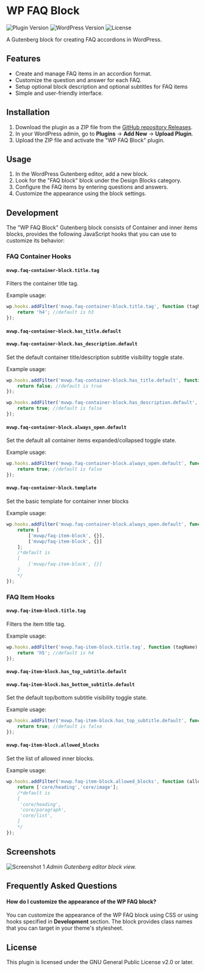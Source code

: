 # WP FAQ Block

![Plugin Version](https://img.shields.io/badge/version-1.0.0-blue.svg)
![WordPress Version](https://img.shields.io/badge/WordPress-5.8%2B-blue.svg)
![License](https://img.shields.io/badge/license-GPL--2.0%2B-blue.svg)

A Gutenberg block for creating FAQ accordions in WordPress.

## Features

- Create and manage FAQ items in an accordion format.
- Customize the question and answer for each FAQ.
- Setup optional block description and optional subtitles for FAQ items
- Simple and user-friendly interface.

## Installation

1. Download the plugin as a ZIP file from the [GitHub repository Releases](https://github.com/jmvwp/wp-faq-block/releases/tag/v1.0.0).
2. In your WordPress admin, go to **Plugins** → **Add New** → **Upload Plugin**.
3. Upload the ZIP file and activate the "WP FAQ Block" plugin.

## Usage

1. In the WordPress Gutenberg editor, add a new block.
2. Look for the "FAQ block" block under the Design Blocks category.
3. Configure the FAQ items by entering questions and answers.
4. Customize the appearance using the block settings.

## Development

The "WP FAQ Block" Gutenberg block consists of Container and inner items blocks, provides the following JavaScript hooks that you can use to customize its behavior:

### FAQ Container Hooks

#### `mvwp.faq-container-block.title.tag`

Filters the container title tag.

Example usage:

```javascript
wp.hooks.addFilter('mvwp.faq-container-block.title.tag', function (tagName) {
    return 'h4'; //default is h3
});
```

#### `mvwp.faq-container-block.has_title.default`
#### `mvwp.faq-container-block.has_description.default`

Set the default container title/description subtitle visibility toggle state.

Example usage:

```javascript
wp.hooks.addFilter('mvwp.faq-container-block.has_title.default', function (hasTitle) {
    return false; //default is true
});

wp.hooks.addFilter('mvwp.faq-container-block.has_description.default', function (hasDescription) {
    return true; //default is false
});
```

#### `mvwp.faq-container-block.always_open.default`

Set the default all container items expanded/collapsed toggle state.

Example usage:

```javascript
wp.hooks.addFilter('mvwp.faq-container-block.always_open.default', function (isAlwaysOpen) {
    return true; //default is false
});
```

#### `mvwp.faq-container-block.template`

Set the basic template for container inner blocks

Example usage:

```javascript
wp.hooks.addFilter('mvwp.faq-container-block.always_open.default', function (isAlwaysOpen) {
    return [
	    ['mvwp/faq-item-block', {}],
	    ['mvwp/faq-item-block', {}]
    ];
    /*default is
    [
	    ['mvwp/faq-item-block', {}]
    ]
    */
});
```


### FAQ Item Hooks

#### `mvwp.faq-item-block.title.tag`

Filters the item title tag.

Example usage:

```javascript
wp.hooks.addFilter('mvwp.faq-item-block.title.tag', function (tagName) {
    return 'h5'; //default is h4
});
```

#### `mvwp.faq-item-block.has_top_subtitle.default`
#### `mvwp.faq-item-block.has_bottom_subtitle.default`

Set the default top/bottom subtitle visibility toggle state.

Example usage:

```javascript
wp.hooks.addFilter('mvwp.faq-item-block.has_top_subtitle.default', function (hasSubtitle) {
    return true; //default is false
});
```

#### `mvwp.faq-item-block.allowed_blocks`

Set the list of allowed inner blocks.

Example usage:

```javascript
wp.hooks.addFilter('mvwp.faq-item-block.allowed_blocks', function (allowedBlocks) {
    return ['core/heading','core/image'];
    /*default is
    [
     'core/heading',
     'core/paragraph',
     'core/list',
    ]
    */
});
```

## Screenshots

![Screenshot 1](/screenshots/screenshot-1.png)
*Admin Gutenberg editor block view.*

## Frequently Asked Questions

#### How do I customize the appearance of the WP FAQ block?

You can customize the appearance of the WP FAQ block using CSS or using hooks specified in **Development** section. The block provides class names that you can target in your theme's stylesheet.


## License

This plugin is licensed under the GNU General Public License v2.0 or later.
